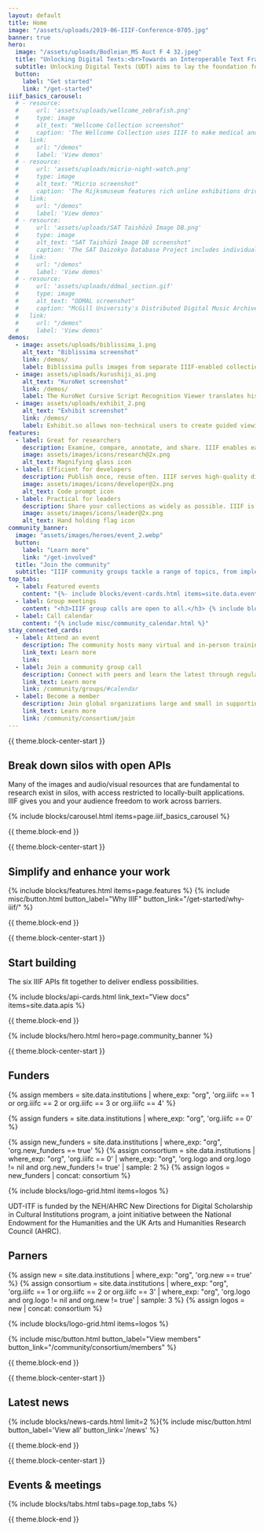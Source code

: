 ```yaml
---
layout: default
title: Home
image: "/assets/uploads/2019-06-IIIF-Conference-0705.jpg"
banner: true
hero:
  image: "/assets/uploads/Bodleian_MS Auct F 4 32.jpeg"
  title: "Unlocking Digital Texts:<br>Towards an Interoperable Text Framework"
  subtitle: Unlocking Digital Texts (UDT) aims to lay the foundation for the creation of the Interoperable Text Framework (ITF). Just as the International Image Interoperability Framework (IIIF) enables users to present, annotate and reuse digital images easily without having to worry about the underlying infrastructure, ITF will empower users to create a richer and more layered approach to the presentation, analysis and reuse of textual resources.
  button:
    label: "Get started"
    link: "/get-started"
iiif_basics_carousel:
  # - resource:
  #     url: 'assets/uploads/wellcome_zebrafish.png'
  #     type: image
  #     alt_text: "Wellcome Collection screenshot"
  #     caption: 'The Wellcome Collection uses IIIF to make medical and scientific materials available via the custom-built Wellcome Viewer, and to offer multiple image download sizes to users.'
  #   link:
  #     url: "/demos"
  #     label: 'View demos'
  # - resource:
  #     url: 'assets/uploads/micrio-night-watch.png'
  #     type: image
  #     alt_text: "Micrio screenshot"
  #     caption: 'The Rijksmuseum features rich online exhibitions driven by IIIF annotations.'
  #   link:
  #     url: "/demos"
  #     label: 'View demos'
  # - resource:
  #     url: 'assets/uploads/SAT Taishōzō Image DB.png'
  #     type: image
  #     alt_text: "SAT Taishōzō Image DB screenshot"
  #     caption: 'The SAT Daizokyo Database Project includes individual mandalas with over 400 IIIF annotations, using Mirador.'
  #   link:
  #     url: "/demos"
  #     label: 'View demos'
  # - resource:
  #     url: 'assets/uploads/ddmal_section.gif'
  #     type: image
  #     alt_text: "DDMAL screenshot"
  #     caption: "McGill University's Distributed Digital Music Archives & Libraries Lab uses the Presentation API to integrate audio and moving images."
  #   link:
  #     url: "/demos"
  #     label: 'View demos'
demos:
  - image: assets/uploads/biblissima_1.png
    alt_text: "Biblissima screenshot"
    link: /demos/
    label: Biblissima pulls images from separate IIIF-enabled collections to digitally reunite missing manuscript illuminations with their original pages.
  - image: assets/uploads/kurushiji_ai.png
    alt_text: "KuroNet screenshot"
    link: /demos/
    label: The KuroNet Cursive Script Recognition Viewer translates historical Japanese cursive using IIIF.
  - image: assets/uploads/exhibit_2.png
    alt_text: "Exhibit screenshot"
    link: /demos/
    label: Exhibit.so allows non-technical users to create guided viewing experiences for one or many IIIF resources using IIIF annotations.
features:
  - label: Great for researchers
    description: Examine, compare, annotate, and share. IIIF enables easy use across repositories, with tools to aid research and presentation.
    image: assets/images/icons/research@2x.png
    alt_text: Magnifying glass icon
  - label: Efficient for developers
    description: Publish once, reuse often. IIIF serves high-quality digital objects to your own site and others in many formats, without vendor lock-in.
    image: assets/images/icons/developer@2x.png
    alt_text: Code prompt icon
  - label: Practical for leaders
    description: Share your collections as widely as possible. IIIF is a cost-effective way to serve billions of digital objects with open-source, community-driven ethics.
    image: assets/images/icons/leader@2x.png
    alt_text: Hand holding flag icon
community_banner:
  image: "assets/images/heroes/event_2.webp"
  button:
    label: "Learn more"
    link: "/get-involved"
  title: "Join the community"
  subtitle: "IIIF community groups tackle a range of topics, from implementing IIIF for specific communities to crafting new technical specifications."
top_tabs:
  - label: Featured events
    content: "{%- include blocks/event-cards.html items=site.data.events limit=6 -%}{%- include misc/button.html button_label='View all' button_link='/events' -%}"
  - label: Group meetings
    content: "<h3>IIIF group calls are open to all.</h3> {% include blocks/event-cards.html limit=4 type='community_call' %}{%- include misc/button.html button_label='View all' button_link='/news-and-events/#call-calendar' -%}"
  - label: Call calendar
    content: "{% include misc/community_calendar.html %}"
stay_connected_cards:
  - label: Attend an event
    description: The community hosts many virtual and in-person trainings, conferences, and other events.
    link_text: Learn more
    link:
  - label: Join a community group call
    description: Connect with peers and learn the latest through regular calls open to everyone.
    link_text: Learn more
    link: /community/groups/#calendar
  - label: Become a member
    description: Join global organizations large and small in supporting the IIIF community’s work.
    link_text: Learn more
    link: /community/consortium/join
---
```


{{ theme.block-center-start }}

## Break down silos with open APIs
Many of the images and audio/visual resources that are fundamental to research exist in silos, with access restricted to locally-built applications. IIIF gives you and your audience freedom to work across barriers.

{% include blocks/carousel.html items=page.iiif_basics_carousel %}

{{ theme.block-end }}




{{ theme.block-center-start }}

## Simplify and enhance your work
{% include blocks/features.html items=page.features %}
{% include misc/button.html button_label="Why IIIF" button_link="/get-started/why-iiif/" %}

{{ theme.block-end }}




{{ theme.block-center-start }}

## Start building
The six IIIF APIs fit together to deliver endless possibilities.

{% include blocks/api-cards.html link_text="View docs" items=site.data.apis %}

{{ theme.block-end }}



{% include blocks/hero.html hero=page.community_banner %}



{{ theme.block-center-start }}

## Funders

{% assign members = site.data.institutions | where_exp: "org", 'org.iiifc == 1 or org.iiifc == 2 or org.iiifc == 3 or org.iiifc == 4' %}

{% assign funders = site.data.institutions | where_exp: "org", 'org.iiifc == 0' %}

{% assign new_funders = site.data.institutions | where_exp: "org", 'org.new_funders == true' %}
{% assign consortium = site.data.institutions | where_exp: "org", 'org.iiifc == 0' | where_exp: "org", 'org.logo and org.logo != nil and org.new_funders != true' | sample: 2   %}
{% assign logos = new_funders | concat: consortium %}

{% include blocks/logo-grid.html items=logos %}

UDT-ITF is funded by the NEH/AHRC New Directions for Digital Scholarship in Cultural Institutions program, a joint initiative between the National Endowment for the Humanities and the UK Arts and Humanities Research Council (AHRC).

## Parners

<!-- There are [{{ members.size }} partners]({{ site.root_url | absolute_url }}/community/consortium/members/): -->

{% assign new = site.data.institutions | where_exp: "org", 'org.new == true' %}
{% assign consortium = site.data.institutions | where_exp: "org", 'org.iiifc == 1 or org.iiifc == 2 or org.iiifc == 3' | where_exp: "org", 'org.logo and org.logo != nil and org.new != true' | sample: 3  %}
{% assign logos = new | concat: consortium %}

{% include blocks/logo-grid.html items=logos %}

{% include misc/button.html button_label="View members" button_link="/community/consortium/members" %}

{{ theme.block-end }}


{{ theme.block-center-start }}

## Latest news

{% include blocks/news-cards.html limit=2 %}{% include misc/button.html button_label='View all' button_link='/news' %}

{{ theme.block-end }}


{{ theme.block-center-start }}

## Events & meetings

{% include blocks/tabs.html  tabs=page.top_tabs %}




{{ theme.block-end }}
